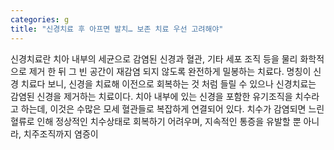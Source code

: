 ```yaml
---
categories: g
title: "신경치료 후 아프면 발치… 보존 치료 우선 고려해야"
---
```

신경치료란 치아 내부의 세균으로 감염된 신경과 혈관, 기타 세포 조직 등을 물리 화학적으로 제거 한 뒤 그 빈 공간이 재감염 되지 않도록 완전하게 밀봉하는 치료다. 명칭이 신경 치료다 보니, 신경을 치료해 이전으로 회복하는 것 처럼 들릴 수 있으나 신경치료는 감염된 신경을 제거하는 치료이다. 치아 내부에 있는 신경을 포함한 유기조직을 치수라고 하는데, 이것은 수많은 모세 혈관들로 복잡하게 연결되어 있다. 치수가 감염되면 느린 혈류로 인해 정상적인 치수상태로 회복하기 어려우며, 지속적인 통증을 유발할 뿐 아니라, 치주조직까지 염증이